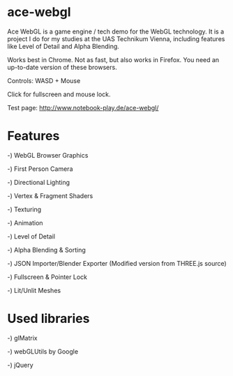 ace-webgl
=========

Ace WebGL is a game engine / tech demo for the WebGL technology. It is a project I do for my studies at the UAS Technikum Vienna, including features like Level of Detail and Alpha Blending.

Works best in Chrome. Not as fast, but also works in Firefox. You need an up-to-date version of these browsers.

Controls: WASD + Mouse

Click for fullscreen and mouse lock.

Test page: http://www.notebook-play.de/ace-webgl/

Features
=========
-) WebGL Browser Graphics

-) First Person Camera

-) Directional Lighting

-) Vertex & Fragment Shaders

-) Texturing

-) Animation

-) Level of Detail

-) Alpha Blending & Sorting

-) JSON Importer/Blender Exporter (Modified version from THREE.js source)

-) Fullscreen & Pointer Lock

-) Lit/Unlit Meshes

Used libraries
=========
-) glMatrix

-) webGLUtils by Google

-) jQuery

